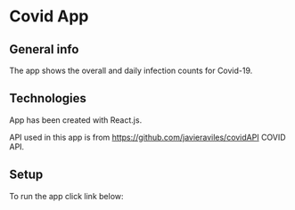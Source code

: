 # Covid App

## General info

The app shows the overall and daily infection counts for Covid-19.

## Technologies

App has been created with React.js.

API used in this app is from https://github.com/javieraviles/covidAPI COVID API.

## Setup

To run the app click link below: